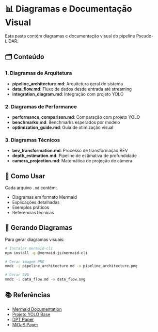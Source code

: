 # 📊 Diagramas e Documentação Visual

Esta pasta contém diagramas e documentação visual do pipeline Pseudo-LiDAR.

## 🗂️ Conteúdo

### 1. Diagramas de Arquitetura
- **pipeline_architecture.md**: Arquitetura geral do sistema
- **data_flow.md**: Fluxo de dados desde entrada até streaming
- **integration_diagram.md**: Integração com projeto YOLO

### 2. Diagramas de Performance
- **performance_comparison.md**: Comparação com projeto YOLO
- **benchmarks.md**: Benchmarks esperados por modelo
- **optimization_guide.md**: Guia de otimização visual

### 3. Diagramas Técnicos
- **bev_transformation.md**: Processo de transformação BEV
- **depth_estimation.md**: Pipeline de estimativa de profundidade
- **camera_projection.md**: Matemática de projeção de câmera

## 🎯 Como Usar

Cada arquivo `.md` contém:
- Diagramas em formato Mermaid
- Explicações detalhadas
- Exemplos práticos
- Referencias técnicas

## 🔧 Gerando Diagramas

Para gerar diagramas visuais:

```bash
# Instalar mermaid-cli
npm install -g @mermaid-js/mermaid-cli

# Gerar imagem PNG
mmdc -i pipeline_architecture.md -o pipeline_architecture.png

# Gerar SVG
mmdc -i data_flow.md -o data_flow.svg
```

## 📚 Referências

- [Mermaid Documentation](https://mermaid-js.github.io/)
- [Projeto YOLO Base](../../yolo-infer/diagrams/)
- [DPT Paper](https://arxiv.org/abs/2103.13413)
- [MiDaS Paper](https://arxiv.org/abs/1907.01341) 